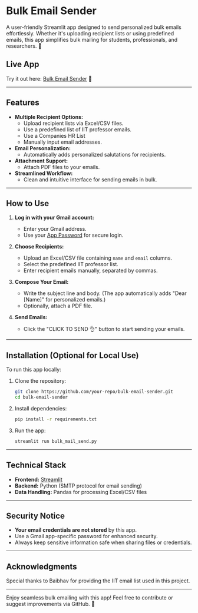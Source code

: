# Bulk Email Sender

A user-friendly Streamlit app designed to send personalized bulk emails effortlessly. Whether it's uploading recipient lists or using predefined emails, this app simplifies bulk mailing for students, professionals, and researchers. 🎉

## Live App
Try it out here: [Bulk Email Sender](https://maildo.streamlit.app) 🚀

---

## Features
- **Multiple Recipient Options:**
  - Upload recipient lists via Excel/CSV files.
  - Use a predefined list of IIT professor emails.
  - Use a Companies HR List
  - Manually input email addresses.
- **Email Personalization:**
  - Automatically adds personalized salutations for recipients.
- **Attachment Support:**
  - Attach PDF files to your emails.
- **Streamlined Workflow:**
  - Clean and intuitive interface for sending emails in bulk.

---

## How to Use
1. **Log in with your Gmail account:**
   - Enter your Gmail address.
   - Use your [App Password](https://www.youtube.com/watch?v=N_J3HCATA1c) for secure login.

2. **Choose Recipients:**
   - Upload an Excel/CSV file containing `name` and `email` columns.
   - Select the predefined IIT professor list.
   - Enter recipient emails manually, separated by commas.

3. **Compose Your Email:**
   - Write the subject line and body. (The app automatically adds "Dear [Name]" for personalized emails.)
   - Optionally, attach a PDF file.

4. **Send Emails:**
   - Click the "CLICK TO SEND 👌" button to start sending your emails.

---

## Installation (Optional for Local Use)
To run this app locally:
1. Clone the repository:
   ```bash
   git clone https://github.com/your-repo/bulk-email-sender.git
   cd bulk-email-sender
   ```

2. Install dependencies:
   ```bash
   pip install -r requirements.txt
   ```

3. Run the app:
   ```bash
   streamlit run bulk_mail_send.py
   ```

---

## Technical Stack
- **Frontend:** [Streamlit](https://streamlit.io)
- **Backend:** Python (SMTP protocol for email sending)
- **Data Handling:** Pandas for processing Excel/CSV files

---

## Security Notice
- **Your email credentials are not stored** by this app.
- Use a Gmail app-specific password for enhanced security.
- Always keep sensitive information safe when sharing files or credentials.

---

## Acknowledgments
Special thanks to Baibhav for providing the IIT email list used in this project.

---

Enjoy seamless bulk emailing with this app! Feel free to contribute or suggest improvements via GitHub. 🙂

